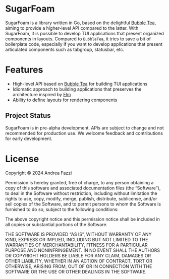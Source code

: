 # SugarFoam

SugarFoam is a library written in Go, based on the delightful [Bubble
Tea](https://github.com/charmbracelet/bubbletea), aiming to provide a higher-level API compared to the latter. With SugarFoam, it is possible to develop TUI applications that present organized components in layouts. Compared to `BubbleTea`, it tries to save a bit of boilerplate code, especially if you want to develop applications that present articulated components such as tabgroup, statusbar, etc.

# Features

- High-level API based on [Bubble
Tea](https://github.com/charmbracelet/bubbletea) for building TUI applications
- Idiomatic approach to building applications that preserves the architecture inspired by [Elm](https://guide.elm-lang.org/architecture/)
- Ability to define layouts for rendering components

## Project Status

SugarFoam is in pre-alpha development. APIs are subject to change and not recommended for production use. We welcome feedback and contributions for early development.

# License

Copyright © 2024 Andrea Fazzi

Permission is hereby granted, free of charge, to any person obtaining a copy of this software and associated documentation files (the “Software”), to deal in the Software without restriction, including without limitation the rights to use, copy, modify, merge, publish, distribute, sublicense, and/or sell copies of the Software, and to permit persons to whom the Software is furnished to do so, subject to the following conditions:

The above copyright notice and this permission notice shall be included in all copies or substantial portions of the Software.

THE SOFTWARE IS PROVIDED “AS IS”, WITHOUT WARRANTY OF ANY KIND, EXPRESS OR IMPLIED, INCLUDING BUT NOT LIMITED TO THE WARRANTIES OF MERCHANTABILITY, FITNESS FOR A PARTICULAR PURPOSE AND NONINFRINGEMENT. IN NO EVENT SHALL THE AUTHORS OR COPYRIGHT HOLDERS BE LIABLE FOR ANY CLAIM, DAMAGES OR OTHER LIABILITY, WHETHER IN AN ACTION OF CONTRACT, TORT OR OTHERWISE, ARISING FROM, OUT OF OR IN CONNECTION WITH THE SOFTWARE OR THE USE OR OTHER DEALINGS IN THE SOFTWARE.

